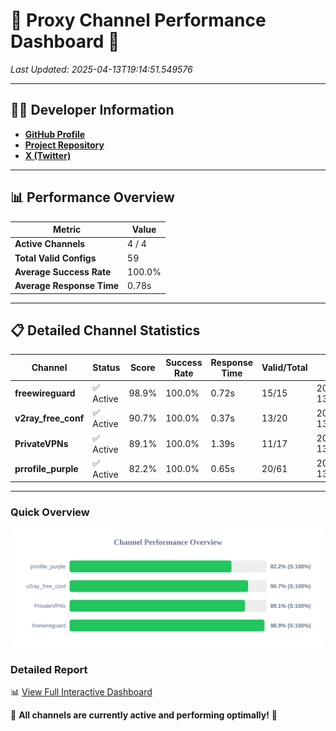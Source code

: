 # 🌟 Proxy Channel Performance Dashboard 🌟

_Last Updated: 2025-04-13T19:14:51.549576_

---

## 👩‍💻 Developer Information

- **[GitHub Profile](https://github.com/4n0nymou3)**  
- **[Project Repository](https://github.com/4n0nymou3/multi-proxy-config-fetcher)**  
- **[X (Twitter)](https://x.com/4n0nymou3)**  

---

## 📊 Performance Overview

| Metric                | Value       |
|-----------------------|-------------|
| **Active Channels**   | 4 / 4       |
| **Total Valid Configs** | 59          |
| **Average Success Rate** | 100.0%      |
| **Average Response Time** | 0.78s       |

---

## 📋 Detailed Channel Statistics

| Channel          | Status     | Score  | Success Rate | Response Time | Valid/Total | Last Success               |
|------------------|------------|--------|--------------|---------------|-------------|----------------------------|
| **freewireguard**  | ✅ Active  | 98.9%  | 100.0% | 0.72s         | 15/15       | 2025-04-13T19:14:51.547781 |
| **v2ray_free_conf**  | ✅ Active  | 90.7%  | 100.0% | 0.37s         | 13/20       | 2025-04-13T19:14:49.385551 |
| **PrivateVPNs**  | ✅ Active  | 89.1%  | 100.0% | 1.39s         | 11/17       | 2025-04-13T19:14:50.805688 |
| **prrofile_purple**  | ✅ Active  | 82.2%  | 100.0% | 0.65s         | 20/61       | 2025-04-13T19:14:48.984603 |

---

### Quick Overview
<div align="center">
  <a href="https://raw.githubusercontent.com/nullluser/NullRepo/refs/heads/main/assets/channel_stats_chart.svg">
    <img src="https://raw.githubusercontent.com/nullluser/NullRepo/refs/heads/main/assets/channel_stats_chart.svg" alt="Source Performance Statistics" width="800">
  </a>
</div>

### Detailed Report
📊 [View Full Interactive Dashboard](https://htmlpreview.github.io/?https://github.com/nullluser/NullRepo/blob/main/assets/performance_report.html)

🎉 **All channels are currently active and performing optimally!** 🎉
